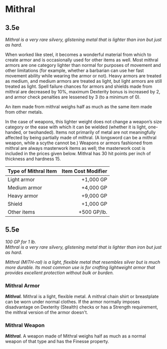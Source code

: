 # Mithral

3.5e
---
*Mithral is a very rare silvery, glistening metal that is lighter than iron but just as hard.*

When worked like steel, it becomes a wonderful material from which to create armor and is occasionally used for other items as well. Most mithral armors are one category lighter than normal for purposes of movement and other limitations (for example, whether a barbarian can use her fast movement ability while wearing the armor or not). Heavy armors are treated as medium, and medium armors are treated as light, but light armors are still treated as light. Spell failure chances for armors and shields made from mithral are decreased by 10%, maximum Dexterity bonus is increased by 2, and armor check penalties are lessened by 3 (to a minimum of 0).

An item made from mithral weighs half as much as the same item made from other metals.

In the case of weapons, this lighter weight does not change a weapon’s size category or the ease with which it can be wielded (whether it is light, one-handed, or twohanded). Items not primarily of metal are not meaningfully affected by being partially made of mithral. (A longsword can be a mithral weapon, while a scythe cannot be.) Weapons or armors fashioned from mithral are always masterwork items as well; the masterwork cost is included in the prices given below. Mithral has 30 hit points per inch of thickness and hardness 15.

| Type of Mithral Item | Item Cost Modifier |
|----------------------|-------------------:|
| Light armor          | +1,000 GP          |
| Medium armor         | +4,000 GP          |
| Heavy armor          | +9,000 GP          |
| Shield               | +1,000 GP          |
| Other items          | +500 GP/lb.        |


5.5e
---
*100 GP for 1 lb.*  
*Mithral is a very rare silvery, glistening metal that is lighter than iron but just as hard.*

*Mithral (MITH-ral) is a light, flexible metal that resembles silver but is much more durable. Its most common use is for crafting lightweight armor that provides excellent protection without bulk or burden.*

### Mithral Armor
***Mithral.*** Mithral is a light, flexible metal.
A mithral chain shirt or breastplate can be worn under normal clothes.
If the armor normally imposes disadvantage on Dexterity (Stealth) checks or has a Strength requirement, the mithral version of the armor doesn't.

### Mithral Weapon
***Mithral.*** A weapon made of Mithral weighs half as much as a normal weapon of that type and has the Finesse property.
